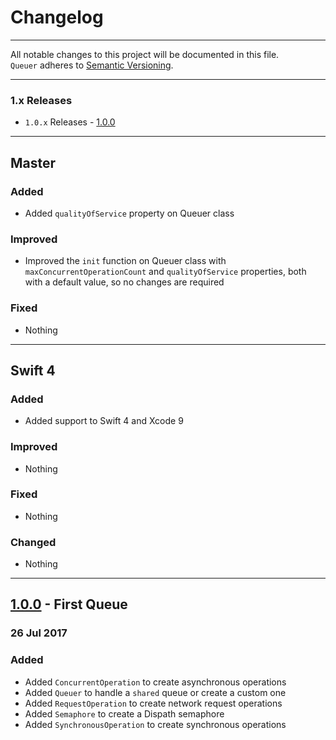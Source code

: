Changelog
=========

---

All notable changes to this project will be documented in this file.<br>
`Queuer` adheres to [Semantic Versioning](http://semver.org/).

---

### 1.x Releases
- `1.0.x` Releases - [1.0.0](#100---first-queue)

---

## Master
### Added
- Added `qualityOfService` property on Queuer class

### Improved
- Improved the `init` function on Queuer class with `maxConcurrentOperationCount` and `qualityOfService` properties, both with a default value, so no changes are required

### Fixed
- Nothing

---

## Swift 4
### Added
- Added support to Swift 4 and Xcode 9

### Improved
- Nothing

### Fixed
- Nothing

### Changed
- Nothing

---

## [1.0.0](https://github.com/FabrizioBrancati/Queuer/releases/tag/v1.0.0) - First Queue
### 26 Jul 2017
### Added
- Added `ConcurrentOperation` to create asynchronous operations
- Added `Queuer` to handle a `shared` queue or create a custom one
- Added `RequestOperation` to create network request operations
- Added `Semaphore` to create a Dispath semaphore
- Added `SynchronousOperation` to create synchronous operations
